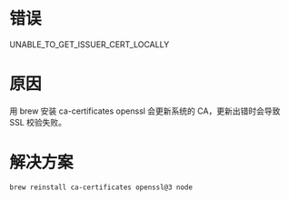 # 错误

UNABLE_TO_GET_ISSUER_CERT_LOCALLY

# 原因

用 brew 安装 ca-certificates openssl 会更新系统的 CA，更新出错时会导致 SSL 校验失败。

# 解决方案

```bash
brew reinstall ca-certificates openssl@3 node
```
